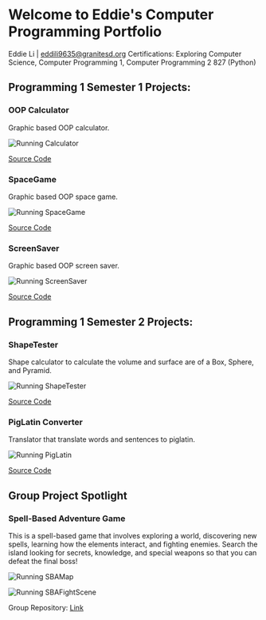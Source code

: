 # Welcome to Eddie's Computer Programming Portfolio
Eddie Li | eddili9635@granitesd.org
Certifications: Exploring Computer Science, Computer Programming 1, Computer Programming 2 827 (Python)

## Programming 1 Semester 1 Projects:

### OOP Calculator

Graphic based OOP calculator.

![Running Calculator](https://github.com/EddieLi24/Programming1Portfolio2A/blob/gh-pages/images/Calc.png?raw=true)

[Source Code](https://github.com/EddieLi24/Programming1Portfolio2A/tree/gh-pages/src/calculator)

### SpaceGame

Graphic based OOP space game.

![Running SpaceGame](https://github.com/EddieLi24/Programming1Portfolio2A/blob/gh-pages/images/SpaceGame.png?raw=true)

[Source Code](https://github.com/EddieLi24/Programming1Portfolio2A/tree/gh-pages/src/spacegame)

### ScreenSaver

Graphic based OOP screen saver.

![Running ScreenSaver](https://github.com/EddieLi24/Programming1Portfolio2A/blob/gh-pages/images/ScreenSaver.png?raw=true)

[Source Code](https://github.com/EddieLi24/Programming1Portfolio2A/tree/gh-pages/src/screensaver)

## Programming 1 Semester 2 Projects:

### ShapeTester

Shape calculator to calculate the volume and surface are of a Box, Sphere, and Pyramid.

![Running ShapeTester](https://github.com/EddieLi24/Programming1Portfolio2A/blob/gh-pages/images/ShapeTester.png?raw=true)

[Source Code](https://github.com/EddieLi24/Programming1Portfolio2A/tree/gh-pages/src/shapetester)

### PigLatin Converter

Translator that translate words and sentences to piglatin.

![Running PigLatin](https://github.com/EddieLi24/Programming1Portfolio2A/blob/gh-pages/images/PigLatin.png?raw=true)

[Source Code](https://github.com/EddieLi24/Programming1Portfolio2A/tree/gh-pages/src/piglatin)

## Group Project Spotlight

### Spell-Based Adventure Game
This is a spell-based game that involves exploring a world, discovering new spells, learning how the elements interact, and fighting enemies. Search the island looking for secrets, knowledge, and special weapons so that you can defeat the final boss!

![Running SBAMap](https://github.com/EddieLi24/Programming1Portfolio2A/blob/gh-pages/images/SBAMap.png?raw=true)

![Running SBAFightScene](https://github.com/EddieLi24/Programming1Portfolio2A/blob/gh-pages/images/SBAFightScene.png?raw=true)

Group Repository: [Link](https://github.com/MisterNo0ne/PythonGroupTwoA2Prog)
